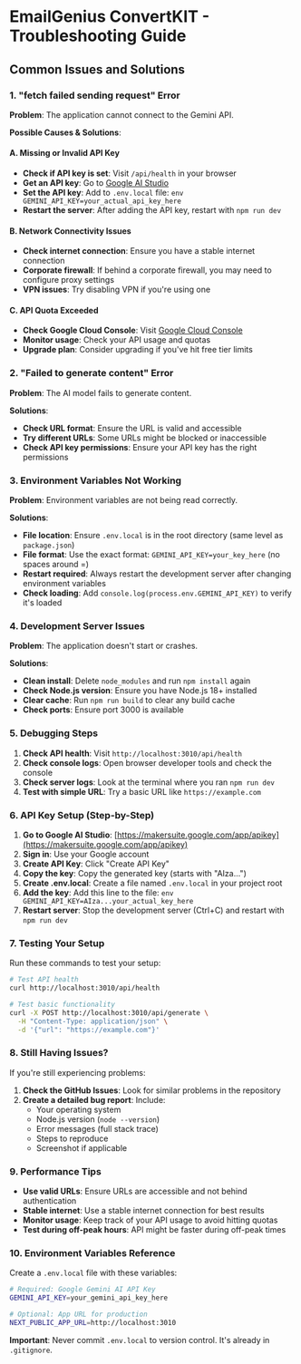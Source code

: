 # EmailGenius ConvertKIT - Troubleshooting Guide

## Common Issues and Solutions

### 1. "fetch failed sending request" Error

**Problem**: The application cannot connect to the Gemini API.

**Possible Causes & Solutions**:

#### A. Missing or Invalid API Key

- **Check if API key is set**: Visit `/api/health` in your browser
- **Get an API key**: Go to [Google AI Studio](https://makersuite.google.com/app/apikey)
- **Set the API key**: Add to `.env.local` file:
  `env
      GEMINI_API_KEY=your_actual_api_key_here
      `
- **Restart the server**: After adding the API key, restart with `npm run dev`

#### B. Network Connectivity Issues

- **Check internet connection**: Ensure you have a stable internet connection
- **Corporate firewall**: If behind a corporate firewall, you may need to configure proxy settings
- **VPN issues**: Try disabling VPN if you're using one

#### C. API Quota Exceeded

- **Check Google Cloud Console**: Visit [Google Cloud Console](https://console.cloud.google.com/)
- **Monitor usage**: Check your API usage and quotas
- **Upgrade plan**: Consider upgrading if you've hit free tier limits

### 2. "Failed to generate content" Error

**Problem**: The AI model fails to generate content.

**Solutions**:

- **Check URL format**: Ensure the URL is valid and accessible
- **Try different URLs**: Some URLs might be blocked or inaccessible
- **Check API key permissions**: Ensure your API key has the right permissions

### 3. Environment Variables Not Working

**Problem**: Environment variables are not being read correctly.

**Solutions**:

- **File location**: Ensure `.env.local` is in the root directory (same level as `package.json`)
- **File format**: Use the exact format: `GEMINI_API_KEY=your_key_here` (no spaces around =)
- **Restart required**: Always restart the development server after changing environment variables
- **Check loading**: Add `console.log(process.env.GEMINI_API_KEY)` to verify it's loaded

### 4. Development Server Issues

**Problem**: The application doesn't start or crashes.

**Solutions**:

- **Clean install**: Delete `node_modules` and run `npm install` again
- **Check Node.js version**: Ensure you have Node.js 18+ installed
- **Clear cache**: Run `npm run build` to clear any build cache
- **Check ports**: Ensure port 3000 is available

### 5. Debugging Steps

1. **Check API health**: Visit `http://localhost:3010/api/health`
2. **Check console logs**: Open browser developer tools and check the console
3. **Check server logs**: Look at the terminal where you ran `npm run dev`
4. **Test with simple URL**: Try a basic URL like `https://example.com`

### 6. API Key Setup (Step-by-Step)

1. **Go to Google AI Studio**: [https://makersuite.google.com/app/apikey](https://makersuite.google.com/app/apikey)
2. **Sign in**: Use your Google account
3. **Create API Key**: Click "Create API Key"
4. **Copy the key**: Copy the generated key (starts with "AIza...")
5. **Create .env.local**: Create a file named `.env.local` in your project root
6. **Add the key**: Add this line to the file:
   `env
    GEMINI_API_KEY=AIza...your_actual_key_here
    `
7. **Restart server**: Stop the development server (Ctrl+C) and restart with `npm run dev`

### 7. Testing Your Setup

Run these commands to test your setup:

```bash
# Test API health
curl http://localhost:3010/api/health

# Test basic functionality
curl -X POST http://localhost:3010/api/generate \
  -H "Content-Type: application/json" \
  -d '{"url": "https://example.com"}'
```

### 8. Still Having Issues?

If you're still experiencing problems:

1. **Check the GitHub Issues**: Look for similar problems in the repository
2. **Create a detailed bug report**: Include:
   - Your operating system
   - Node.js version (`node --version`)
   - Error messages (full stack trace)
   - Steps to reproduce
   - Screenshot if applicable

### 9. Performance Tips

- **Use valid URLs**: Ensure URLs are accessible and not behind authentication
- **Stable internet**: Use a stable internet connection for best results
- **Monitor usage**: Keep track of your API usage to avoid hitting quotas
- **Test during off-peak hours**: API might be faster during off-peak times

### 10. Environment Variables Reference

Create a `.env.local` file with these variables:

```bash
# Required: Google Gemini AI API Key
GEMINI_API_KEY=your_gemini_api_key_here

# Optional: App URL for production
NEXT_PUBLIC_APP_URL=http://localhost:3010
```

**Important**: Never commit `.env.local` to version control. It's already in `.gitignore`.
